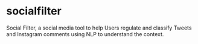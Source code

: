 # socialfilter
Social Filter, a social media tool to help Users regulate and classify Tweets and Instagram comments using NLP to understand the context.
